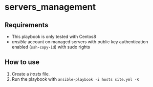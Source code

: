 # servers_management

## Requirements

* This playbook is only tested with Centos8 
* _ansible_ account on managed servers with public key authentication enabled (`ssh-copy-id`) with sudo rights

## How to use

1. Create a _hosts_ file.
2. Run the playbook with `ansible-playbook -i hosts site.yml -K`
